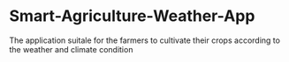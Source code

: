 # Smart-Agriculture-Weather-App
The application suitale for the farmers to cultivate their crops according to the weather and climate condition
